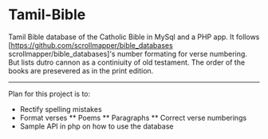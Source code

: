 # Tamil-Bible

Tamil Bible database of the Catholic Bible in MySql and a PHP app. It follows [https://github.com/scrollmapper/bible_databases scrollmapper/bible_databases]'s number formating for verse numbering. But lists dutro cannon as a continiuity of old testament. The order of the books are presevered as in the print edition.

---

Plan for this project is to:

* Rectify spelling mistakes
* Format verses
** Poems
** Paragraphs
** Correct verse numberings
* Sample API in php on how to use the database

